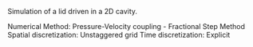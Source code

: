 Simulation of a lid driven in a 2D cavity. 

Numerical Method: Pressure-Velocity coupling - Fractional Step Method 
Spatial discretization: Unstaggered grid
Time discretization: Explicit
